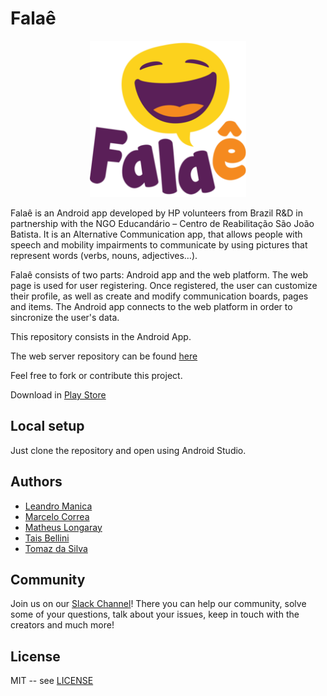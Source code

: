 # Falaê
<p align="center">
  <img src="https://github.com/marcelorcorrea/falae-android/blob/master/app/src/main/res/drawable-xxxhdpi/falaelogotipo_512x512.png?raw=true" width="250" height="250">
</p>


Falaê is an Android app developed by HP volunteers from Brazil R&D in
partnership with the NGO Educandário – Centro de Reabilitação São João
Batista. It is an Alternative Communication app, that allows people with
speech and mobility impairments to communicate by using pictures that
represent words (verbs, nouns, adjectives…).

Falaê consists of two parts: Android app and the web platform. The web page is used for user registering. Once registered, the user can customize their profile, as well as create and modify communication boards, pages and items. The Android app connects to the web platform in order to sincronize the user's data.

This repository consists in the Android App.

The web server repository can be found [here](https://github.com/marcelorcorrea/falae)

Feel free to fork or contribute this project.

Download in [Play Store](https://play.google.com/store/apps/details?id=org.falaeapp.falae)

## Local setup

Just clone the repository and open using Android Studio.

## Authors

* [Leandro Manica](https://github.com/leandrohmanica)
* [Marcelo Correa](https://github.com/marcelorcorrea)
* [Matheus Longaray](https://github.com/longaraymatheus)
* [Tais Bellini](https://github.com/taisbellini)
* [Tomaz da Silva](https://github.com/trdasilva)

## Community

Join us on our [Slack Channel](https://falaeapp.slack.com)! There you can help our community, solve some of your questions, talk about your issues, keep in touch with the creators and much more!

## License

MIT -- see [LICENSE](LICENSE)


